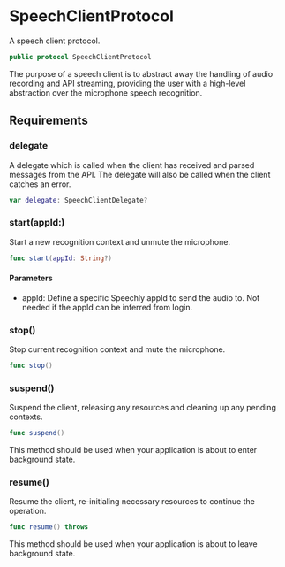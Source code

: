 # SpeechClientProtocol

A speech client protocol.

``` swift
public protocol SpeechClientProtocol
```

The purpose of a speech client is to abstract away the handling of audio recording and API streaming,
providing the user with a high-level abstraction over the microphone speech recognition.

## Requirements

### delegate

A delegate which is called when the client has received and parsed messages from the API.
The delegate will also be called when the client catches an error.

``` swift
var delegate: SpeechClientDelegate?
```

### start(appId:​)

Start a new recognition context and unmute the microphone.

``` swift
func start(appId: String?)
```

> 

#### Parameters

  - appId: Define a specific Speechly appId to send the audio to. Not needed if the appId can be inferred from login.

### stop()

Stop current recognition context and mute the microphone.

``` swift
func stop()
```

> 

### suspend()

Suspend the client, releasing any resources and cleaning up any pending contexts.

``` swift
func suspend()
```

This method should be used when your application is about to enter background state.

### resume()

Resume the client, re-initialing necessary resources to continue the operation.

``` swift
func resume() throws
```

This method should be used when your application is about to leave background state.
